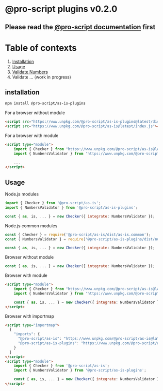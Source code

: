 # @pro-script plugins v0.2.0
## Please read the [@pro-script documentation](https://www.npmjs.com/package/@pro-script/as-is) first

# Table of contexts
1. [Installation](#installation)
2. [Usage](#usage)
3. [Validate Numbers](./documentation/numbers.md)
4. Validate ... (work in progress)

## installation
```bash
npm install @pro-script/as-is-plugins
```
For a browser without module
```html
<script src="https://www.unpkg.com/@pro-script/as-is-plugins@latest/dist/numbers.browser.js"></script>
<script src="https://www.unpkg.com/@pro-script/as-is@latest/index.js"></script>
````
For a browser with module
```html
<script type="module">
    import { Checker } from "https://www.unpkg.com/@pro-script/as-is@latest/index.js";
    import { NumbersValidator } from "https://www.unpkg.com/@pro-script/as-is-plugins@latest/dist/numbers.esm.mjs";
    
    ...
</script>
```
## Usage

Node.js modules
```javascript
import { Checker } from '@pro-script/as-is';
import { NumbersValidator } from '@pro-script/as-is-plugins';

const { as, is, ... } = new Checker({ integrate: NumbersValidator });
```
Node.js common modules
```javascript
const { Checker } = require('@pro-script/as-is/dist/as-is.common');
const { NumbersValidator } = require('@pro-script/as-is-plugins/dist/numbers.common');

const { as, is, ... } = new Checker({ integrate: NumbersValidator });
```
Browser without module
```javascript
const { as, is, ... } = new Checker({ integrate: NumbersValidator });
```
Browser with module
```html
<script type="module">
    import { Checker } from "https://www.unpkg.com/@pro-script/as-is@latest/dist/as-is.esm.mjs";
    import { NumbersValidator } from "https://www.unpkg.com/@pro-script/as-is-plugins@latest/dist/numbers.esm.mjs";

    const { as, is, ... } = new Checker({ integrate: NumbersValidator });
</script>
```
Browser with importmap
```html
<script type="importmap">
  {
    "imports": {
      "@pro-script/as-is": "https://www.unpkg.com/@pro-script/as-is@latest/dist/as-is.esm.mjs",
      "@pro-script/as-is-plugins": "https://www.unpkg.com/@pro-script/as-is-plugins@latest/dist/numbers.esm.mjs",
    }
  }
</script>
<script type="module">
    import { Checker } from '@pro-script/as-is';
    import { NumbersValidator } from '@pro-script/as-is-plugins';

    const { as, is, ... } = new Checker({ integrate: NumbersValidator });
</script>

```


